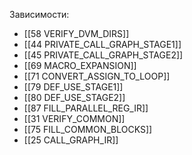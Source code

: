 
Зависимости:
- [[58 VERIFY_DVM_DIRS]]
- [[44 PRIVATE_CALL_GRAPH_STAGE1]]
- [[45 PRIVATE_CALL_GRAPH_STAGE2]]
- [[69 MACRO_EXPANSION]]
- [[71 CONVERT_ASSIGN_TO_LOOP]]
- [[79 DEF_USE_STAGE1]]
- [[80 DEF_USE_STAGE2]]
- [[87 FILL_PARALLEL_REG_IR]]
- [[31 VERIFY_COMMON]]
- [[75 FILL_COMMON_BLOCKS]]
- [[25 CALL_GRAPH_IR]]



